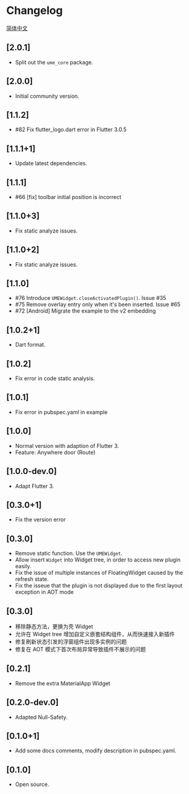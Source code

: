 # Changelog

[简体中文](./CHANGELOG_cn.md)

## [2.0.1]

- Split out the `ume_core` package.

## [2.0.0]

- Initial community version.

## [1.1.2]

- #82 Fix flutter_logo.dart error in Flutter 3.0.5

## [1.1.1+1]

- Update latest dependencies.

## [1.1.1]

- #66 [fix] toolbar initial position is incorrect

## [1.1.0+3]

- Fix static analyze issues.

## [1.1.0+2]

- Fix static analyze issues.

## [1.1.0]

- #76 Introduce `UMEWidget.closeActivatedPlugin()`. Issue #35
- #75 Remove overlay entry only when it's been inserted. Issue #65
- #72 [Android] Migrate the example to the v2 embedding

## [1.0.2+1]

- Dart format.

## [1.0.2]

- Fix error in code static analysis.

## [1.0.1]

- Fix error in pubspec.yaml in example

## [1.0.0]

- Normal version with adaption of Flutter 3.
- Feature: Anywhere door (Route)

## [1.0.0-dev.0]

- Adapt Flutter 3.

## [0.3.0+1]

- Fix the version error

## [0.3.0]

- Remove static function. Use the `UMEWidget`.
- Allow insert `Widget` into Widget tree, in order to access new plugin easily.
- Fix the issue of multiple instances of FloatingWidget caused by the refresh state.
- Fix the isseue that the plugin is not displayed due to the first layout exception in AOT mode

## [0.3.0]

- 移除静态方法，更换为壳 Widget
- 允许在 Widget tree 增加自定义嵌套结构组件，从而快速接入新插件
- 修复刷新状态引发的浮窗组件出现多实例的问题
- 修复在 AOT 模式下首次布局异常导致插件不展示的问题

## [0.2.1]

- Remove the extra MaterialApp Widget

## [0.2.0-dev.0]

- Adapted Null-Safety.

## [0.1.0+1]

- Add some docs comments, modify description in pubspec.yaml.

## [0.1.0]

- Open source.
